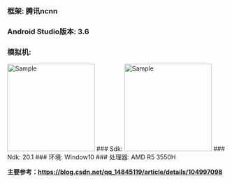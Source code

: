 ### 框架: 腾讯ncnn
### Android Studio版本: 3.6
### 模拟机:
<img src="https://github.com/lcylmhlcy/Project-Arrangement/raw/master/img/ncnn_win_1.png" alt="Sample" height=200>
### Sdk:  
<img src="https://github.com/lcylmhlcy/Project-Arrangement/raw/master/img/ncnn_win_2.png" alt="Sample" height=200>
### Ndk: 20.1  
### 环境: Window10  
### 处理器: AMD R5 3550H  

**主要参考：https://blog.csdn.net/qq_14845119/article/details/104997098**
